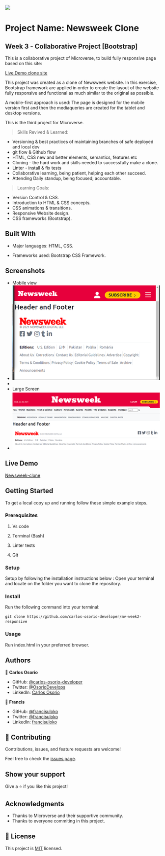 ![](https://img.shields.io/badge/Microverse-blueviolet)

# Project Name: Newsweek Clone

## Week 3 - Collaborative Project [Bootstrap]

This is a collaborative project of Microverse, to build fully responsive page based on this  site:

[Live Demo clone site](https://web.archive.org/web/20210120125445/https://www.newsweek.com/)

This project was created as a clone of Newsweek website. In this exercise, Bootstrap framework are applied in order to create the layout of the website fully responsive and functional as much similar to the original as possible.

A mobile-first approach is used: The page is designed for the mobile version first and then the mediaqueries are created for the tablet and desktop versions.

This is the third project for Microverse.

> Skills Revived & Learned:

- Versioning & best practices of maintaining branches of safe deployed and local dev
- git flow & Github flow
- HTML, CSS new and better elements, semantics, features etc
- Cloning - the hard work and skills needed to successfully make a clone.
- Linter - install & fix tests
- Collaborative learning, being patient, helping each other succeed.
- Attending Daily standup, being focused, accountable.

> Learning Goals:

- Version Control & CSS.
- Introduction to HTML & CSS concepts.
- CSS animations & transitions.
- Responsive Website design.
- CSS frameworks (Bootstrap).

## Built With

- Major languages: HTML, CSS.
  
- Frameworks used: Bootstrap CSS Framework.

## Screenshots

- Mobile view
- ![Mobile](./screenshots/sm-screenshot-newsweek.png)
- 
- Large Screen
- ![Large Screen](./screenshots/lg-screenshoot-newsweek.png)

## Live Demo

[Newsweek-clone](https://carlos-osorio-developer.github.io/mv-week3-bootstrap/)

## Getting Started

To get a local copy up and running follow these simple example steps.

### Prerequisites

1. Vs code

2. Terminal (Bash)

3. Linter tests

4. Git

### Setup

Setup by  following the installation instructions below :
Open your terminal and locate on the folder you want to clone the repository.

### Install

Run the following command into your terminal:

```console
git clone https://github.com/carlos-osorio-developer/mv-week2-responsive
```

### Usage

Run index.html in your preferred browser.

## Authors

👤 **Carlos Osorio**

- GitHub: [@carlos-osorio-developer](https://github.com/carlos-osorio-developer)
- Twitter: [@OsorioDevelops](hhttps://twitter.com/@OsorioDevelops)
- LinkedIn: [Carlos Osorio](https://www.linkedin.com/in/carlos-osorio-developer/)

👤 **Francis**

- GitHub: [@francisuloko](https://github.com/francisuloko)
- Twitter: [@francisuloko](https://www.twitter.com/francisuloko)
- LinkedIn: [francisuloko](http://www.linkedin.com/in/francisuloko)

## 🤝 Contributing

Contributions, issues, and feature requests are welcome!

Feel free to check the [issues page](./issues/).

## Show your support

Give a ⭐️ if you like this project!

## Acknowledgments

- Thanks to Microverse and their supportive community.
- Thanks to everyone commiting in this project.

## 📝 License

This project is [MIT](lic.url) licensed.
